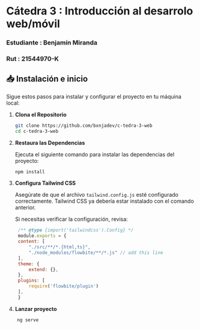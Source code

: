 # Cátedra 3 : Introducción al desarrolo web/móvil

### Estudiante : Benjamín Miranda
### Rut : 21544970-K


## 📥 Instalación e inicio

Sigue estos pasos para instalar y configurar el proyecto en tu máquina local:

1. **Clona el Repositorio**

   ```bash
   git clone https://github.com/bxnjadev/c-tedra-3-web
   cd c-tedra-3-web
   ```

2. **Restaura las Dependencias**

   Ejecuta el siguiente comando para instalar las dependencias del proyecto:

   ```bash
   npm install
   ```

3. **Configura Tailwind CSS**

   Asegúrate de que el archivo `tailwind.config.js` esté configurado correctamente. Tailwind CSS ya debería estar instalado con el comando anterior.

   Si necesitas verificar la configuración, revisa:

   ```javascript
    /** @type {import('tailwindcss').Config} */
    module.exports = {
    content: [
        "./src/**/*.{html,ts}",
        "./node_modules/flowbite/**/*.js" // add this line
    ],
    theme: {
        extend: {},
    },
    plugins: [
        require('flowbite/plugin')
    ],
    }
   ```

4. **Lanzar proyecto**
```bash
    ng serve
```